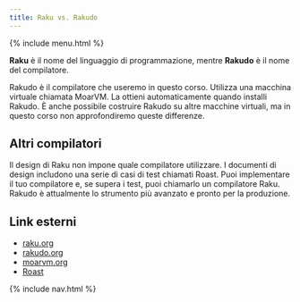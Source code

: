```yaml
---
title: Raku vs. Rakudo
---
```


{% include menu.html %}

**Raku** è il nome del linguaggio di programmazione, mentre **Rakudo** è il nome del compilatore.

Rakudo è il compilatore che useremo in questo corso. Utilizza una macchina virtuale chiamata MoarVM. La ottieni automaticamente quando installi Rakudo. È anche possibile costruire Rakudo su altre macchine virtuali, ma in questo corso non approfondiremo queste differenze.

## Altri compilatori

Il design di Raku non impone quale compilatore utilizzare. I documenti di design includono una serie di casi di test chiamati Roast. Puoi implementare il tuo compilatore e, se supera i test, puoi chiamarlo un compilatore Raku. Rakudo è attualmente lo strumento più avanzato e pronto per la produzione.

## Link esterni

* [raku.org](https://raku.org)
* [rakudo.org](https://rakudo.org)
* [moarvm.org](https://moarvm.org)
* [Roast](https://github.com/Raku/roast)

{% include nav.html %}